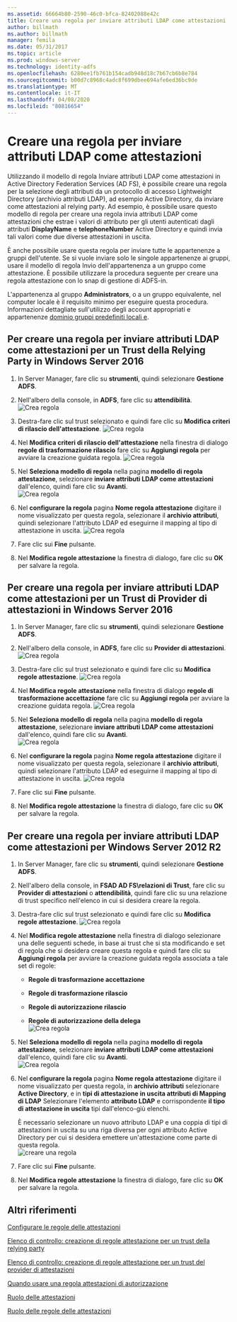```yaml
---
ms.assetid: 66664b80-2590-46c0-bfca-82402088e42c
title: Creare una regola per inviare attributi LDAP come attestazioni
author: billmath
ms.author: billmath
manager: femila
ms.date: 05/31/2017
ms.topic: article
ms.prod: windows-server
ms.technology: identity-adfs
ms.openlocfilehash: 6280ee1fb761b154cadb948d18c7b67cb6b8e784
ms.sourcegitcommit: b00d7c8968c4adc8f699dbee694afe6ed36bc9de
ms.translationtype: MT
ms.contentlocale: it-IT
ms.lasthandoff: 04/08/2020
ms.locfileid: "80816654"
---
```

# <a name="create-a-rule-to-send-ldap-attributes-as-claims"></a>Creare una regola per inviare attributi LDAP come attestazioni


Utilizzando il modello di regola Inviare attributi LDAP come attestazioni in Active Directory Federation Services \(AD FS\), è possibile creare una regola per la selezione degli attributi da un protocollo di accesso Lightweight Directory \(archivio attributi LDAP\), ad esempio Active Directory, da inviare come attestazioni al relying party. Ad esempio, è possibile usare questo modello di regola per creare una regola invia attributi LDAP come attestazioni che estrae i valori di attributo per gli utenti autenticati dagli attributi **DisplayName** e **telephoneNumber** Active Directory e quindi invia tali valori come due diverse attestazioni in uscita.  
  
È anche possibile usare questa regola per inviare tutte le appartenenze a gruppi dell'utente. Se si vuole inviare solo le singole appartenenze ai gruppi, usare il modello di regola Invio dell'appartenenza a un gruppo come attestazione. È possibile utilizzare la procedura seguente per creare una regola attestazione con lo snap di gestione di ADFS\-in.  
  
L'appartenenza al gruppo **Administrators**, o a un gruppo equivalente, nel computer locale è il requisito minimo per eseguire questa procedura.  Informazioni dettagliate sull'utilizzo degli account appropriati e appartenenze [dominio gruppi predefiniti locali e](https://go.microsoft.com/fwlink/?LinkId=83477).  

## <a name="to-create-a-rule-to-send-ldap-attributes-as-claims-for-a-relying-party-trust-in-windows-server-2016"></a>Per creare una regola per inviare attributi LDAP come attestazioni per un Trust della Relying Party in Windows Server 2016 

1.  In Server Manager, fare clic su **strumenti**, quindi selezionare **Gestione ADFS**.  
  
2.  Nell'albero della console, in **ADFS**, fare clic su **attendibilità**. 
![Crea regola](media/Create-a-Rule-to-Pass-Through-or-Filter-an-Incoming-Claim/claimrule9.PNG)  
  
3.  Destra\-fare clic sul trust selezionato e quindi fare clic su **Modifica criteri di rilascio dell'attestazione**.
![Crea regola](media/Create-a-Rule-to-Pass-Through-or-Filter-an-Incoming-Claim/claimrule10.PNG)   
  
4.  Nel **Modifica criteri di rilascio dell'attestazione** nella finestra di dialogo **regole di trasformazione rilascio** fare clic su **Aggiungi regola** per avviare la creazione guidata regola. 
![Crea regola](media/Create-a-Rule-to-Pass-Through-or-Filter-an-Incoming-Claim/claimrule11.PNG)    

5.  Nel **Seleziona modello di regola** nella pagina **modello di regola attestazione**, selezionare **inviare attributi LDAP come attestazioni** dall'elenco, quindi fare clic su **Avanti**.  
![Crea regola](media/Create-a-Rule-to-Send-LDAP-Attributes-as-Claims/ldap1.PNG)    

6.  Nel **configurare la regola** pagina **Nome regola attestazione** digitare il nome visualizzato per questa regola, selezionare il **archivio attributi**, quindi selezionare l'attributo LDAP ed eseguirne il mapping al tipo di attestazione in uscita. 
![Crea regola](media/Create-a-Rule-to-Send-LDAP-Attributes-as-Claims/ldap2.PNG)    

7.  Fare clic sui **Fine** pulsante.  
  
8.  Nel **Modifica regole attestazione** la finestra di dialogo, fare clic su **OK** per salvare la regola.
  
## <a name="to-create-a-rule-to-send-ldap-attributes-as-claims-for-a-claims-provider-trust-in-windows-server-2016"></a>Per creare una regola per inviare attributi LDAP come attestazioni per un Trust di Provider di attestazioni in Windows Server 2016 
  
1.  In Server Manager, fare clic su **strumenti**, quindi selezionare **Gestione ADFS**.  
  
2.  Nell'albero della console, in **ADFS**, fare clic su **Provider di attestazioni**. 
![Crea regola](media/Create-a-Rule-to-Pass-Through-or-Filter-an-Incoming-Claim/claimrule1.PNG)  
  
3.  Destra\-fare clic sul trust selezionato e quindi fare clic su **Modifica regole attestazione**.
![Crea regola](media/Create-a-Rule-to-Pass-Through-or-Filter-an-Incoming-Claim/claimrule2.PNG)   
  
4.  Nel **Modifica regole attestazione** nella finestra di dialogo **regole di trasformazione accettazione** fare clic su **Aggiungi regola** per avviare la creazione guidata regola.
![Crea regola](media/Create-a-Rule-to-Pass-Through-or-Filter-an-Incoming-Claim/claimrule3.PNG)    

5.  Nel **Seleziona modello di regola** nella pagina **modello di regola attestazione**, selezionare **inviare attributi LDAP come attestazioni** dall'elenco, quindi fare clic su **Avanti**.  
![Crea regola](media/Create-a-Rule-to-Send-LDAP-Attributes-as-Claims/ldap1.PNG)       

6.  Nel **configurare la regola** pagina **Nome regola attestazione** digitare il nome visualizzato per questa regola, selezionare il **archivio attributi**, quindi selezionare l'attributo LDAP ed eseguirne il mapping al tipo di attestazione in uscita. 
![Crea regola](media/Create-a-Rule-to-Send-LDAP-Attributes-as-Claims/ldap2.PNG)      

7.  Fare clic sui **Fine** pulsante.  
  
8.  Nel **Modifica regole attestazione** la finestra di dialogo, fare clic su **OK** per salvare la regola.  

 
  
## <a name="to-create-a-rule-to-send-ldap-attributes-as-claims-for-windows-server-2012-r2"></a>Per creare una regola per inviare attributi LDAP come attestazioni per Windows Server 2012 R2  
  
1.  In Server Manager, fare clic su **strumenti**, quindi selezionare **Gestione ADFS**.  
  
2.  Nell'albero della console, in **FSAD AD FS\\relazioni di Trust**, fare clic su **Provider di attestazioni** o **attendibilità**, quindi fare clic su una relazione di trust specifico nell'elenco in cui si desidera creare la regola.  
  
3.  Destra\-fare clic sul trust selezionato e quindi fare clic su **Modifica regole attestazione**.
![Crea regola](media/Create-a-Rule-to-Pass-Through-or-Filter-an-Incoming-Claim/claimrule6.PNG)  
  
4.  Nel **Modifica regole attestazione** nella finestra di dialogo selezionare una delle seguenti schede, in base ai trust che si sta modificando e set di regola che si desidera creare questa regola e quindi fare clic su **Aggiungi regola** per avviare la creazione guidata regola associata a tale set di regole:  
  
    -   **Regole di trasformazione accettazione**  
  
    -   **Regole di trasformazione rilascio**  
  
    -   **Regole di autorizzazione rilascio**  
  
    -   **Regole di autorizzazione della delega**  
![Crea regola](media/Create-a-Rule-to-Permit-All-Users/permitall5.PNG) 
  
5.  Nel **Seleziona modello di regola** nella pagina **modello di regola attestazione**, selezionare **inviare attributi LDAP come attestazioni** dall'elenco, quindi fare clic su **Avanti**.  
![Crea regola](media/Create-a-Rule-to-Send-LDAP-Attributes-as-Claims/ldap3.PNG)  
  
6.  Nel **configurare la regola** pagina **Nome regola attestazione** digitare il nome visualizzato per questa regola, in **archivio attributi** selezionare **Active Directory**, e in **tipi di attestazione in uscita attributi di Mapping di LDAP** Selezionare l'elemento **attributo LDAP** e corrispondente **il tipo di attestazione in uscita** tipi dall'elenco\-giù elenchi.  
  
    È necessario selezionare un nuovo attributo LDAP e una coppia di tipi di attestazioni in uscita su una riga diversa per ogni attributo Active Directory per cui si desidera emettere un'attestazione come parte di questa regola.  
![creare una regola](media/Create-a-Rule-to-Send-LDAP-Attributes-as-Claims/ldap4.PNG)    
7.  Fare clic sui **Fine** pulsante.  
  
8.  Nel **Modifica regole attestazione** la finestra di dialogo, fare clic su **OK** per salvare la regola.  

## <a name="additional-references"></a>Altri riferimenti 
[Configurare le regole delle attestazioni](Configure-Claim-Rules.md)  
 
[Elenco di controllo: creazione di regole attestazione per un trust della relying party](https://technet.microsoft.com/library/ee913578.aspx)  

[Elenco di controllo: creazione di regole attestazione per un trust del provider di attestazioni](https://technet.microsoft.com/library/ee913564.aspx)  
  
[Quando usare una regola attestazioni di autorizzazione](../../ad-fs/technical-reference/When-to-Use-an-Authorization-Claim-Rule.md)  

[Ruolo delle attestazioni](../../ad-fs/technical-reference/The-Role-of-Claims.md)  
  
[Ruolo delle regole delle attestazioni](../../ad-fs/technical-reference/The-Role-of-Claim-Rules.md)  
